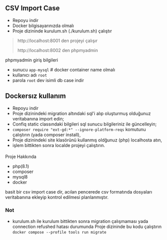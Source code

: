 ## CSV Import Case

 - Repoyu indir
 - Docker bilgisayarınızda olmalı
 - Proje dizininde  kurulum.sh (./kurulum.sh) çalıştır

> http://localhost:8001 den projeyi çalışır
> 
> http://localhost:8002 den phpmyadmin 
> 
 phpmyadmin giriş bilgileri 
   - sunucu `app-mysql`  # docker container name olmalı
   - kullanıcı adı `root`
   - parola `root` dev isimli db case indir


## Dockersız kullanım
 - Repoyu indir
 - Proje dizinindeki migration altındaki sql'i alıp oluşturmuş olduğunuz veritabanına import edin;
 - Confiq static classındaki bilgileri sql sunucu bilgileriniz ile güncelleyin;
 - `composer require "ext-gd:*" --ignore-platform-reqs` komutunu çalıştırın (yada composer install),
 - Proje dizinindeki site klasörünü kullanmış oldğunuz (php) localhosta atın,
 - işlem bittikten sonra localde projeyi çalıştırın.


####
Proje Hakkında
 - php(8.1)
 - composer
 - mysql8
 - docker

 basit bir csv import case dir, acılan pencerede csv formatında dosyaları veritabanına ekleyip kontrol edilmesi planlanmıştır.


### Not
 - kurulum.sh ile kurulum bittikten sonra migration çalışmaması yada connection refushed hatası durumunda
 Proje dizininde bu kodu çalıştırın `docker compose --profile tools run migrate`


